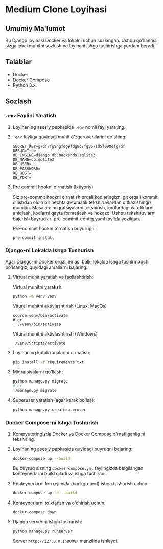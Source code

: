 # Medium Clone Loyihasi

## Umumiy Ma'lumot

Bu Django loyihasi Docker va lokalni uchun sozlangan. Ushbu qo'llanma sizga lokal muhitni sozlash va loyihani ishga tushirishga yordam beradi.

## Talablar

- Docker
- Docker Compose
- Python 3.x

## Sozlash

### `.env` Faylini Yaratish

1. Loyihaning asosiy papkasida `.env` nomli fayl yarating.

2. `.env` fayliga quyidagi muhit o'zgaruvchilarini qo'shing:

    ```env
    SECRET_KEY=g7df7fg8hgfdg9fdg8d7fg567sd5f098dfg7df
    DEBUG=True
    DB_ENGINE=django.db.backends.sqlite3
    DB_NAME=db.sqlite3
    DB_USER=
    DB_PASSWORD=
    DB_HOST=
    DB_PORT=
    ```
 3. Pre commit hookni o'rnatish (Ixtiyoriy)

    Siz pre-commit hookni o'rnatish orqali kodlaringizni git orqali kommit qilishdan oldin bir nechta avtomatik tekshiruvlardan o'tkazishingiz mumkin. Masalan: migratsiyalarni tekshirish, kodlardagi xatoliklarni aniqlash, kodlarni qayta formatlash va hokazo. Ushbu tekshiruvlarni bajarish buyruqlar .pre-commit-config.yaml faylida yozilgan.

    Pre-commit hookni o'rnatish buyurug'i:
    ```
    pre-commit install
    ```

### Django-ni Lokalda Ishga Tushurish

Agar Django-ni Docker orqali emas, balki lokalda ishga tushirmoqchi bo'lsangiz, quyidagi amallarni bajaring:

1. Virtual muhit yaratish va faollashtirish:

    Virtual muhitni yaratish:
    ```bash
    python -m venv venv
    ```

    Vitural muhitni aktivlashtirish (Linux, MacOs)
    ```
    source venv/bin/activate
    # or
    . ./venv/bin/activate
    ```

    Vitural muhitni aktivlashtirish (Windows)
    ```
    ./venv/Scripts/activate
    ```

1. Loyihaning kutubxonalarini o'rnatish:

    ```bash
    pip install -r requirements.txt
    ```

2. Migratsiyalarni qo'llash:

    ```bash
    python manage.py migrate
    # or
    ./manage.py migrate
    ```

3. Superuser yaratish (agar kerak bo'lsa):

    ```bash
    python manage.py createsuperuser
    ```

### Docker Compose-ni Ishga Tushurish

1. Kompyuteringizda Docker va Docker Compose o'rnatilganligini tekshiring.

2. Loyihaning asosiy papkasida quyidagi buyruqni bajaring:

    ```bash
    docker-compose up --build
    ```

   Bu buyruq sizning `docker-compose.yml` faylingizda belgilangan konteynerlarni build qiladi va ishga tushiradi.

3. Konteynerlarni fon rejimida (background) ishga tushurish uchun:

    ```bash
    docker-compose up -d --build
    ```

4. Konteynerlarni to'xtatish va o'chirish uchun:

    ```bash
    docker-compose down
    ```

5. Django serverini ishga tushurish:

    ```bash
    python manage.py runserver
    ```

   Server `http://127.0.0.1:8000/` manzilida ishlaydi.
